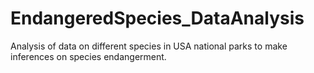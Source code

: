 # EndangeredSpecies_DataAnalysis
Analysis of data on different species in USA national parks to make inferences on species endangerment.
